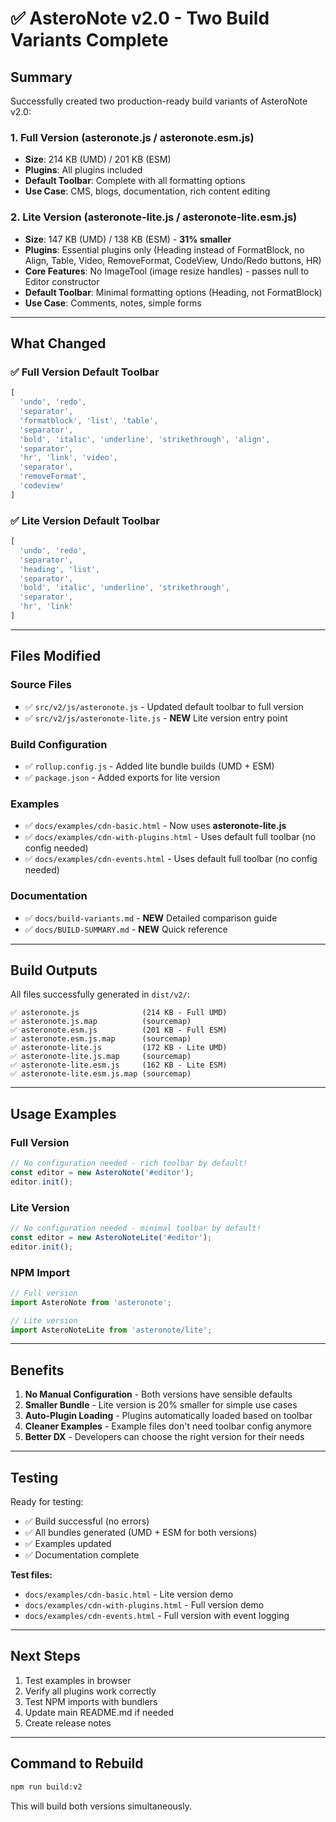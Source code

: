 # ✅ AsteroNote v2.0 - Two Build Variants Complete

## Summary

Successfully created two production-ready build variants of AsteroNote v2.0:

### 1. **Full Version** (asteronote.js / asteronote.esm.js)
- **Size**: 214 KB (UMD) / 201 KB (ESM)
- **Plugins**: All plugins included
- **Default Toolbar**: Complete with all formatting options
- **Use Case**: CMS, blogs, documentation, rich content editing

### 2. **Lite Version** (asteronote-lite.js / asteronote-lite.esm.js)
- **Size**: 147 KB (UMD) / 138 KB (ESM) - **31% smaller**
- **Plugins**: Essential plugins only (Heading instead of FormatBlock, no Align, Table, Video, RemoveFormat, CodeView, Undo/Redo buttons, HR)
- **Core Features**: No ImageTool (image resize handles) - passes null to Editor constructor
- **Default Toolbar**: Minimal formatting options (Heading, not FormatBlock)
- **Use Case**: Comments, notes, simple forms

---

## What Changed

### ✅ Full Version Default Toolbar
```javascript
[
  'undo', 'redo',
  'separator',
  'formatblock', 'list', 'table',
  'separator',
  'bold', 'italic', 'underline', 'strikethrough', 'align',
  'separator',
  'hr', 'link', 'video',
  'separator',
  'removeFormat',
  'codeview'
]
```

### ✅ Lite Version Default Toolbar
```javascript
[
  'undo', 'redo',
  'separator',
  'heading', 'list',
  'separator',
  'bold', 'italic', 'underline', 'strikethrough',
  'separator',
  'hr', 'link'
]
```

---

## Files Modified

### Source Files
- ✅ `src/v2/js/asteronote.js` - Updated default toolbar to full version
- ✅ `src/v2/js/asteronote-lite.js` - **NEW** Lite version entry point

### Build Configuration
- ✅ `rollup.config.js` - Added lite bundle builds (UMD + ESM)
- ✅ `package.json` - Added exports for lite version

### Examples
- ✅ `docs/examples/cdn-basic.html` - Now uses **asteronote-lite.js**
- ✅ `docs/examples/cdn-with-plugins.html` - Uses default full toolbar (no config needed)
- ✅ `docs/examples/cdn-events.html` - Uses default full toolbar (no config needed)

### Documentation
- ✅ `docs/build-variants.md` - **NEW** Detailed comparison guide
- ✅ `docs/BUILD-SUMMARY.md` - **NEW** Quick reference

---

## Build Outputs

All files successfully generated in `dist/v2/`:

```
✅ asteronote.js              (214 KB - Full UMD)
✅ asteronote.js.map          (sourcemap)
✅ asteronote.esm.js          (201 KB - Full ESM)
✅ asteronote.esm.js.map      (sourcemap)
✅ asteronote-lite.js         (172 KB - Lite UMD)
✅ asteronote-lite.js.map     (sourcemap)
✅ asteronote-lite.esm.js     (162 KB - Lite ESM)
✅ asteronote-lite.esm.js.map (sourcemap)
```

---

## Usage Examples

### Full Version
```javascript
// No configuration needed - rich toolbar by default!
const editor = new AsteroNote('#editor');
editor.init();
```

### Lite Version
```javascript
// No configuration needed - minimal toolbar by default!
const editor = new AsteroNoteLite('#editor');
editor.init();
```

### NPM Import
```javascript
// Full version
import AsteroNote from 'asteronote';

// Lite version
import AsteroNoteLite from 'asteronote/lite';
```

---

## Benefits

1. **No Manual Configuration** - Both versions have sensible defaults
2. **Smaller Bundle** - Lite version is 20% smaller for simple use cases
3. **Auto-Plugin Loading** - Plugins automatically loaded based on toolbar
4. **Cleaner Examples** - Example files don't need toolbar config anymore
5. **Better DX** - Developers can choose the right version for their needs

---

## Testing

Ready for testing:
- ✅ Build successful (no errors)
- ✅ All bundles generated (UMD + ESM for both versions)
- ✅ Examples updated
- ✅ Documentation complete

**Test files:**
- `docs/examples/cdn-basic.html` - Lite version demo
- `docs/examples/cdn-with-plugins.html` - Full version demo
- `docs/examples/cdn-events.html` - Full version with event logging

---

## Next Steps

1. Test examples in browser
2. Verify all plugins work correctly
3. Test NPM imports with bundlers
4. Update main README.md if needed
5. Create release notes

---

## Command to Rebuild

```bash
npm run build:v2
```

This will build both versions simultaneously.
